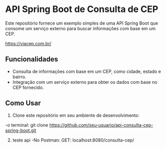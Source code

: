# API Spring Boot de Consulta de CEP

Este repositório fornece um exemplo simples de uma API Spring Boot que consome um serviço externo para buscar informações com base em um CEP.

https://viacep.com.br/

## Funcionalidades

- Consulta de informações com base em um CEP, como cidade, estado e bairro.
- Integração com um serviço externo para obter os dados com base no CEP fornecido.

## Como Usar

1. Clone este repositório em seu ambiente de desenvolvimento:

  -o terminal: 
  git clone https://github.com/seu-usuario/api-consulta-cep-spring-boot.git


2. teste api 
   -No Postman:
   GET: localhost:8080/consulta-cep/
